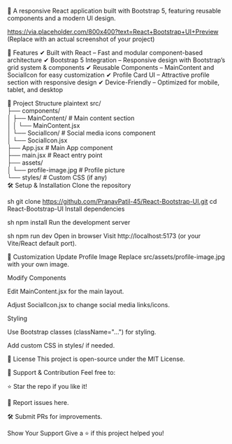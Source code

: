🚀 A responsive React application built with Bootstrap 5, featuring reusable components and a modern UI design.

https://via.placeholder.com/800x400?text=React+Bootstrap+UI+Preview (Replace with an actual screenshot of your project)

🌟 Features
✔ Built with React – Fast and modular component-based architecture
✔ Bootstrap 5 Integration – Responsive design with Bootstrap’s grid system & components
✔ Reusable Components – MainContent and SocialIcon for easy customization
✔ Profile Card UI – Attractive profile section with responsive design
✔ Device-Friendly – Optimized for mobile, tablet, and desktop

📂 Project Structure
plaintext
src/  
├── components/  
│   ├── MainContent/       # Main content section  
│   │   └── MainContent.jsx  
│   └── SocialIcon/        # Social media icons component  
│       └── SocialIcon.jsx  
├── App.jsx                # Main App component  
├── main.jsx               # React entry point  
├── assets/  
│   └── profile-image.jpg  # Profile picture  
└── styles/                # Custom CSS (if any)  
🛠 Setup & Installation
Clone the repository

sh
git clone https://github.com/PranavPatil-45/React-Bootstrap-UI.git
cd React-Bootstrap-UI
Install dependencies

sh
npm install
Run the development server

sh
npm run dev
Open in browser
Visit http://localhost:5173 (or your Vite/React default port).

🔧 Customization
Update Profile Image
Replace src/assets/profile-image.jpg with your own image.

Modify Components

Edit MainContent.jsx for the main layout.

Adjust SocialIcon.jsx to change social media links/icons.

Styling

Use Bootstrap classes (className="...") for styling.

Add custom CSS in styles/ if needed.


📜 License
This project is open-source under the MIT License.

💬 Support & Contribution
Feel free to:

⭐ Star the repo if you like it!

🐞 Report issues here.

🛠 Submit PRs for improvements.

Show Your Support
Give a ⭐ if this project helped you!



